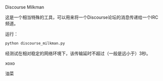 
Discourse Milkman

这是一个相当特殊的工具，可以用来将一个Discourse论坛的消息传递给一个IRC频道。

运行：

``` Bash
python discourse_milkman.py
```

经测试在相对稳定的网络环境下，该传输延时不超过（一般是远小于）3秒。

xoxo

油菜
